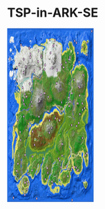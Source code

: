 # TSP-in-ARK-SE



<img src="https://raw.githubusercontent.com/Dobiks/TSP-in-ARK-SE/main/map.png" data-canonical-src="https://raw.githubusercontent.com/Dobiks/TSP-in-ARK-SE/main/map.png" width="200" height="400" />
